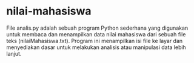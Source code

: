 # nilai-mahasiswa
File analis.py adalah sebuah program Python sederhana yang digunakan untuk membaca dan menampilkan data nilai mahasiswa dari sebuah file teks (nilaiMahasiswa.txt). Program ini menampilkan isi file ke layar dan menyediakan dasar untuk melakukan analisis atau manipulasi data lebih lanjut.
